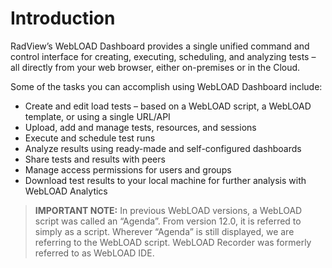 # Introduction

RadView’s WebLOAD Dashboard provides a single unified command and control interface for creating, executing, scheduling, and analyzing tests – all directly from your web browser, either on-premises or in the Cloud. 



Some of the tasks you can accomplish using WebLOAD Dashboard include: 

- Create and edit load tests – based on a WebLOAD script, a WebLOAD template, or using a single URL/API 
- Upload, add and manage tests, resources, and sessions 
- Execute and schedule test runs 
- Analyze results using ready-made and self-configured dashboards 
- Share tests and results with peers 
- Manage access permissions for users and groups  
- Download test results to your local machine for further analysis with WebLOAD Analytics 

> **IMPORTANT NOTE:** In previous WebLOAD versions, a WebLOAD script was called an “Agenda”. From version 12.0, it is referred to simply as a script. Wherever “Agenda” is still displayed, we are referring to the WebLOAD script. WebLOAD Recorder was formerly referred to as WebLOAD IDE. 